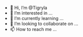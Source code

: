 - 👋 Hi, I’m @Tigryla
- 👀 I’m interested in ...
- 🌱 I’m currently learning ...
- 💞️ I’m looking to collaborate on ...
- 📫 How to reach me ...

<!---
Tigryla/Tigryla is a ✨ special ✨ repository because its `README.md` (this file) appears on your GitHub profile.
You can click the Preview link to take a look at your changes.
--->
